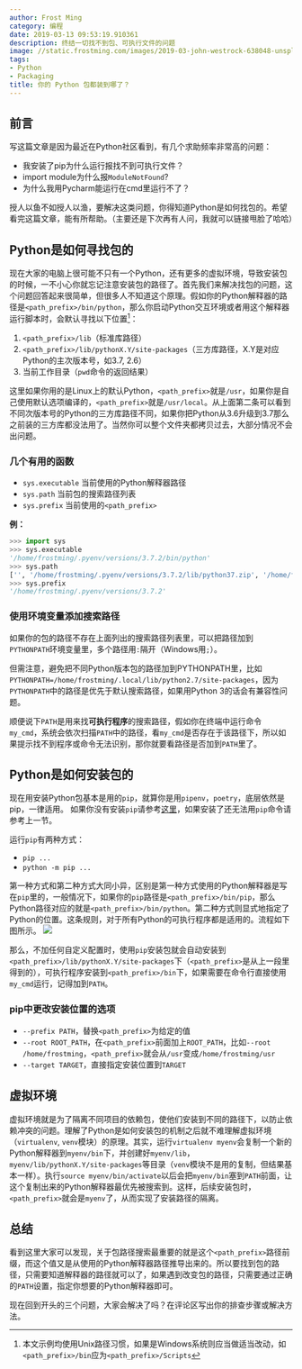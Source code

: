 ```yaml
---
author: Frost Ming
category: 编程
date: 2019-03-13 09:53:19.910361
description: 终结一切找不到包、可执行文件的问题
image: //static.frostming.com/images/2019-03-john-westrock-638048-unsplash.jpg
tags:
- Python
- Packaging
title: 你的 Python 包都装到哪了？
---
```


## 前言
写这篇文章是因为最近在Python社区看到，有几个求助频率非常高的问题：

* 我安装了pip为什么运行报找不到可执行文件？
* import module为什么报`ModuleNotFound`?
* 为什么我用Pycharm能运行在cmd里运行不了？

授人以鱼不如授人以渔，要解决这类问题，你得知道Python是如何找包的。希望看完这篇文章，能有所帮助。（主要还是下次再有人问，我就可以链接甩脸了哈哈）

## Python是如何寻找包的

现在大家的电脑上很可能不只有一个Python，还有更多的虚拟环境，导致安装包的时候，一不小心你就忘记注意安装包的路径了。首先我们来解决找包的问题，这个问题回答起来很简单，但很多人不知道这个原理。假如你的Python解释器的路径是`<path_prefix>/bin/python`，那么你启动Python交互环境或者用这个解释器运行脚本时，会默认寻找以下位置[^1]：

1. `<path_prefix>/lib`（标准库路径）
2. `<path_prefix>/lib/pythonX.Y/site-packages`（三方库路径，X.Y是对应Python的主次版本号，如3.7, 2.6）
3. 当前工作目录（`pwd`命令的返回结果）

这里如果你用的是Linux上的默认Python，`<path_prefix>`就是`/usr`，如果你是自己使用默认选项编译的，`<path_prefix>`就是`/usr/local`。从上面第二条可以看到不同次版本号的Python的三方库路径不同，如果你把Python从3.6升级到3.7那么之前装的三方库都没法用了。当然你可以整个文件夹都拷贝过去，大部分情况不会出问题。

[^1]: 本文示例均使用Unix路径习惯，如果是Windows系统则应当做适当改动，如`<path_prefix>/bin`应为`<path_prefix>/Scripts`

### 几个有用的函数
* `sys.executable` 当前使用的Python解释器路径
* `sys.path` 当前包的搜索路径列表
* `sys.prefix` 当前使用的`<path_prefix>`

**例：**
```python
>>> import sys
>>> sys.executable
'/home/frostming/.pyenv/versions/3.7.2/bin/python'
>>> sys.path
['', '/home/frostming/.pyenv/versions/3.7.2/lib/python37.zip', '/home/frostming/.pyenv/versions/3.7.2/lib/python3.7', '/home/frostming/.pyenv/versions/3.7.2/lib/python3.7/lib-dynload', '/home/frostming/.local/lib/python3.7/site-packages', '/mnt/d/Workspace/pipenv', '/home/frostming/.pyenv/versions/3.7.2/lib/python3.7/site-packages']
>>> sys.prefix
'/home/frostming/.pyenv/versions/3.7.2'
```

### 使用环境变量添加搜索路径

如果你的包的路径不存在上面列出的搜索路径列表里，可以把路径加到`PYTHONPATH`环境变量里，多个路径用`:`隔开（Windows用`;`）。

但需注意，避免把不同Python版本包的路径加到PYTHONPATH里，比如`PYTHONPATH=/home/frostming/.local/lib/python2.7/site-packages`，因为`PYTHONPATH`中的路径是优先于默认搜索路径，如果用Python 3的话会有兼容性问题。

顺便说下`PATH`是用来找**可执行程序**的搜索路径，假如你在终端中运行命令`my_cmd`，系统会依次扫描`PATH`中的路径，看`my_cmd`是否存在于该路径下，所以如果提示找不到程序或命令无法识别，那你就要看路径是否加到`PATH`里了。

## Python是如何安装包的

现在用安装Python包基本是用的`pip`，就算你是用`pipenv`，`poetry`，底层依然是pip，一律适用。
如果你没有安装`pip`请参考[这里](https://pip.pypa.io/en/stable/installing/)，如果安装了还无法用`pip`命令请参考上一节。

运行`pip`有两种方式：
* `pip ...`
* `python -m pip ...`

第一种方式和第二种方式大同小异，区别是第一种方式使用的Python解释器是写在`pip`里的，一般情况下，如果你的`pip`路径是`<path_prefix>/bin/pip`，那么Python路径对应的就是`<path_prefix>/bin/python`。第二种方式则显式地指定了Python的位置。这条规则，对于所有Python的可执行程序都是适用的。流程如下图所示。
![](//static.frostming.com/images/2019-03-pip-flow2.png)

那么，不加任何自定义配置时，使用`pip`安装包就会自动安装到`<path_prefix>/lib/pythonX.Y/site-packages`下（`<path_prefix>`是从上一段里得到的），可执行程序安装到`<path_prefix>/bin`下，如果需要在命令行直接使用`my_cmd`运行，记得加到`PATH`。

### pip中更改安装位置的选项

* `--prefix PATH`，替换`<path_prefix>`为给定的值
* `--root ROOT_PATH`，在`<path_prefix>`前面加上`ROOT_PATH`，比如`--root /home/frostming`，`<path_prefix>`就会从`/usr`变成`/home/frostming/usr`
* `--target TARGET`，直接指定安装位置到`TARGET`

## 虚拟环境

虚拟环境就是为了隔离不同项目的依赖包，使他们安装到不同的路径下，以防止依赖冲突的问题。理解了Python是如何安装包的机制之后就不难理解虚拟环境（`virtualenv`, `venv`模块）的原理。其实，运行`virtualenv myenv`会复制一个新的Python解释器到`myenv/bin`下，并创建好`myenv/lib`，`myenv/lib/pythonX.Y/site-packages`等目录（`venv`模块不是用的复制，但结果基本一样）。执行`source myenv/bin/activate`以后会把`myenv/bin`塞到`PATH`前面，让这个复制出来的Python解释器最优先被搜索到。这样，后续安装包时，`<path_prefix>`就会是`myenv`了，从而实现了安装路径的隔离。

## 总结

看到这里大家可以发现，关于包路径搜索最重要的就是这个`<path_prefix>`路径前缀，而这个值又是从使用的Python解释器路径推导出来的。所以要找到包的路径，只需要知道解释器的路径就可以了，如果遇到改变包的路径，只需要通过正确的`PATH`设置，指定你想要的Python解释器即可。

现在回到开头的三个问题，大家会解决了吗？在评论区写出你的排查步骤或解决方法。
